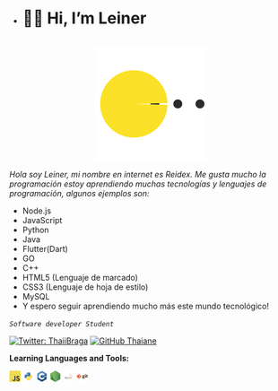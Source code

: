 - # 👋🏻 Hi, I’m Leiner
<div align="center">
	<br>
	<img src="https://raw.githubusercontent.com/Aniket965/Aniket965/master/pacman.svg?sanitize=true" width="200" height="200">

</div>
<p>
	<em>
Hola soy Leiner, mi nombre en internet es Reidex. Me gusta mucho la programación estoy aprendiendo muchas tecnologías y lenguajes de programación, algunos ejemplos son: 
	</em>
</p>

- Node.js
- JavaScript
- Python
- Java
- Flutter(Dart)
- GO
- C++
- HTML5 (Lenguaje de marcado)
- CSS3 (Lenguaje de hoja de estilo)
- MySQL
- Y espero seguir aprendiendo mucho más este mundo tecnológico!

*`Software developer Student`*

[![Twitter: ThaiiBraga](https://img.shields.io/twitter/follow/Leinnner?style=social)](https://twitter.com/Leinnner)
[![GitHub Thaiane](https://img.shields.io/github/followers/Leinnner?label=follow&style=social)](https://github.com/Leinnner)


**Learning Languages and Tools:**

<code><img height="20" src="https://raw.githubusercontent.com/github/explore/80688e429a7d4ef2fca1e82350fe8e3517d3494d/topics/javascript/javascript.png"></code>
<code><img height="20" src="https://raw.githubusercontent.com/github/explore/80688e429a7d4ef2fca1e82350fe8e3517d3494d/topics/python/python.png"></code>
<code><img height="20" src="https://raw.githubusercontent.com/github/explore/80688e429a7d4ef2fca1e82350fe8e3517d3494d/topics/cpp/cpp.png"></code>
<code><img height="20" src="https://raw.githubusercontent.com/github/explore/80688e429a7d4ef2fca1e82350fe8e3517d3494d/topics/nodejs/nodejs.png"></code>
<code><img height="20" src="https://raw.githubusercontent.com/github/explore/80688e429a7d4ef2fca1e82350fe8e3517d3494d/topics/mysql/mysql.png"></code>
<code><img height="20" src="https://raw.githubusercontent.com/github/explore/80688e429a7d4ef2fca1e82350fe8e3517d3494d/topics/git/git.png"></code>


